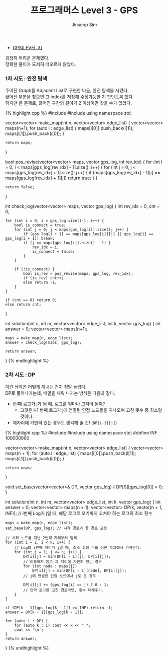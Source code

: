 ﻿---
layout: post
title: "프로그래머스 Level 3 - GPS"
categories: Programmers
tags: [cpp]
author:
  - Jinseop Sim
---
- [GPS[LEVEL 3]](https://school.programmers.co.kr/learn/courses/30/lessons/1837)  

굉장히 어려운 문제였다.  
정확한 풀이가 도저히 떠오르지 않았다.  

### 1차 시도 : 완전 탐색

주어진 Graph를 Adjacent List로 구현한 다음, 완전 탐색을 시켰다.  
끊어진 부분을 찾으면 그 index를 저장해 수정가능한 지 판단토록 했다.  
하지만 큰 문제로, 끊어진 구간의 길이가 2 이상이면 찾을 수가 없었다.

{% highlight cpp %}
#include <iostream>
#include <vector>
using namespace std;

vector<vector<int>> make_map(int n, vector<vector<int>> edge_list) {
    vector<vector<int>> maps(n+1);
    for (auto i : edge_list) {
        maps[i[0]].push_back(i[1]);
        maps[i[1]].push_back(i[0]);
    }

    return maps;
}

bool pos_revise(vector<vector<int>> maps, vector<int> gps_log, int rev_idx) {
    for (int i = 0; i < maps[gps_log[rev_idx] - 1].size(); i++) {
        for (int j = 0; j < maps[gps_log[rev_idx] + 1].size(); j++) {
            if (maps[gps_log[rev_idx] - 1][i] == maps[gps_log[rev_idx] + 1][j]) 
                return true;
        }
    }

    return false;
}

int check_log(vector<vector<int>> maps, vector<int> gps_log) {
    int rev_idx = 0, cnt = 0;

    for (int i = 0; i < gps_log.size()-1; i++) {
        bool is_connect = true;
        for (int j = 0; j < maps[gps_log[i]].size(); j++) {
            if (gps_log[i + 1] == maps[gps_log[i]][j] || gps_log[i] == gps_log[i + 1]) break;
            if (j == maps[gps_log[i]].size() - 1) {
                rev_idx = i;
                is_connect = false;
            }
        }

        if (!is_connect) {
            bool is_rev = pos_revise(maps, gps_log, rev_idx);
            if (is_rev) cnt++;
            else return -1;
        }
    }

    if (cnt == 0) return 0;
    else return cnt;
}

int solution(int n, int m, vector<vector<int>> edge_list, int k, vector<int> gps_log) {
    int answer = 0;
    vector<vector<int>> maps(n+1);

    maps = make_map(n, edge_list);
    answer = check_log(maps, gps_log);

    return answer;
}
{% endhighlight %}

### 2차 시도 : DP

이런 생각은 어떻게 해내는 건지 정말 놀랍다.  
DP로 풀어나가는데, 배열을 채워 나가는 방식은 다음과 같다.  
- i번째 로그가 j가 될 때, 로그를 얼마나 고쳐야 될까?
  - 그것은 i-1 번째 로그가 j에 연결된 인접 노드들을 지나오며 고친 횟수 중 최소일 것이다.
- 제자리에 가만히 있는 경우도 생각해 줄 것! (```DP[i-1][j]```)


{% highlight cpp %}
#include <iostream>
#include <vector>
using namespace std;
#define INF 100000000

vector<vector<int>> make_map(int n, vector<vector<int>> edge_list) {
    vector<vector<int>> maps(n + 1);
    for (auto i : edge_list) {
        maps[i[0]].push_back(i[1]);
        maps[i[1]].push_back(i[0]);
    }

    return maps;
}

void set_base(vector<vector<int>>& DP, vector<int> gps_log) {
    DP[0][gps_log[0]] = 0;
}

int solution(int n, int m, vector<vector<int>> edge_list, int k, vector<int> gps_log) {
    int answer = 0;
    vector<vector<int>> maps(n + 1);
    vector<vector<int>> DP(k, vector<int>(n + 1, INF));
    // i번째 Log가 j일 때, 해당 로그로 오기까지 고쳐야 하는 로그의 최소 횟수

    maps = make_map(n, edge_list);
    set_base(DP, gps_log); // 시작 경로와 끝 경로 고정

    // 시작 노드를 지난 2번째 자리부터 탐색
    for (int i = 1; i < k; i++) {
        // Log의 i번째 자리가 j일 때, 최소 고침 수를 이전 로그에서 가져온다.
        for (int j = 1; j <= n; j++) {
            DP[i][j] = min(DP[i - 1][j], DP[i][j]);
            // 이동하지 않고 그 자리에 가만히 있는 경우
            for (int node : maps[j])
                DP[i][j] = min(DP[i - 1][node], DP[i][j]);
            // j에 연결된 인접 노드에서 j로 온 경우

            DP[i][j] += (gps_log[i] == j) ? 0 : 1;
            // 만약 로그를 고친 경로라면, 횟수 더해주기.
        }
    }

    if (DP[k - 1][gps_log[k - 1]] >= INF) return -1;
    answer = DP[k - 1][gps_log[k - 1]];

    for (auto i : DP) {
        for (auto k : i) cout << k << " ";
        cout << '\n';
    }
    return answer;
}
{% endhighlight %}